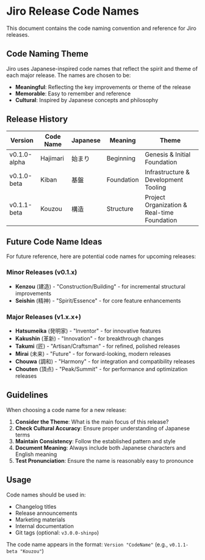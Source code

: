 # Jiro Release Code Names

This document contains the code naming convention and reference for Jiro releases.

## Code Naming Theme

Jiro uses Japanese-inspired code names that reflect the spirit and theme of each major release. The names are chosen to be:

- **Meaningful**: Reflecting the key improvements or theme of the release
- **Memorable**: Easy to remember and reference
- **Cultural**: Inspired by Japanese concepts and philosophy

## Release History

| Version | Code Name | Japanese | Meaning | Theme |
|---------|-----------|----------|---------|--------|
| v0.1.0-alpha | Hajimari | 始まり | Beginning | Genesis & Initial Foundation |
| v0.1.0-beta | Kiban | 基盤 | Foundation | Infrastructure & Development Tooling |
| v0.1.1-beta | Kouzou | 構造 | Structure | Project Organization & Real-time Foundation |

## Future Code Name Ideas

For future reference, here are potential code names for upcoming releases:

### Minor Releases (v0.1.x)

- **Kenzou** (建造) - "Construction/Building" - for incremental structural improvements
- **Seishin** (精神) - "Spirit/Essence" - for core feature enhancements

### Major Releases (v1.x.x+)

- **Hatsumeika** (発明家) - "Inventor" - for innovative features
- **Kakushin** (革新) - "Innovation" - for breakthrough changes
- **Takumi** (匠) - "Artisan/Craftsman" - for refined, polished releases
- **Mirai** (未来) - "Future" - for forward-looking, modern releases
- **Chouwa** (調和) - "Harmony" - for integration and compatibility releases
- **Chouten** (頂点) - "Peak/Summit" - for performance and optimization releases

## Guidelines

When choosing a code name for a new release:

1. **Consider the Theme**: What is the main focus of this release?
2. **Check Cultural Accuracy**: Ensure proper understanding of Japanese terms
3. **Maintain Consistency**: Follow the established pattern and style
4. **Document Meaning**: Always include both Japanese characters and English meaning
5. **Test Pronunciation**: Ensure the name is reasonably easy to pronounce

## Usage

Code names should be used in:

- Changelog titles
- Release announcements
- Marketing materials
- Internal documentation
- Git tags (optional: `v3.0.0-shinpo`)

The code name appears in the format: `Version "CodeName"` (e.g., `v0.1.1-beta "Kouzou"`)
